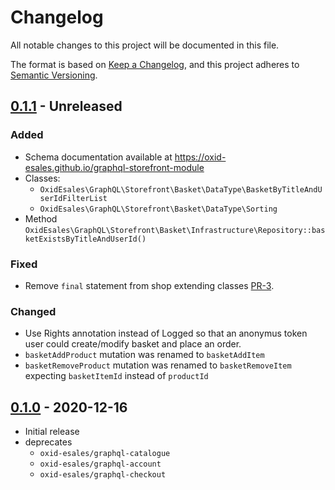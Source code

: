 # Changelog
All notable changes to this project will be documented in this file.

The format is based on [Keep a Changelog](https://keepachangelog.com/en/1.0.0/),
and this project adheres to [Semantic Versioning](https://semver.org/spec/v2.0.0.html).

## [0.1.1] - Unreleased

### Added
- Schema documentation available at https://oxid-esales.github.io/graphql-storefront-module
- Classes:
  - `OxidEsales\GraphQL\Storefront\Basket\DataType\BasketByTitleAndUserIdFilterList`
  - `OxidEsales\GraphQL\Storefront\Basket\DataType\Sorting`
- Method `OxidEsales\GraphQL\Storefront\Basket\Infrastructure\Repository::basketExistsByTitleAndUserId()`

### Fixed
- Remove ``final`` statement from shop extending classes [PR-3](https://github.com/OXID-eSales/graphql-storefront-module/pull/3).

### Changed
- Use Rights annotation instead of Logged so that an anonymus token user could create/modify basket and place an order.
- `basketAddProduct` mutation was renamed to `basketAddItem`
- `basketRemoveProduct` mutation was renamed to `basketRemoveItem` expecting `basketItemId` instead of `productId`

## [0.1.0] - 2020-12-16

- Initial release
- deprecates
    - `oxid-esales/graphql-catalogue`
    - `oxid-esales/graphql-account`
    - `oxid-esales/graphql-checkout`

[0.1.1]: https://github.com/OXID-eSales/graphql-storefront-module/compare/v0.1.0...master
[0.1.0]: https://github.com/OXID-eSales/graphql-storefront-module/releases/tag/v0.1.0
